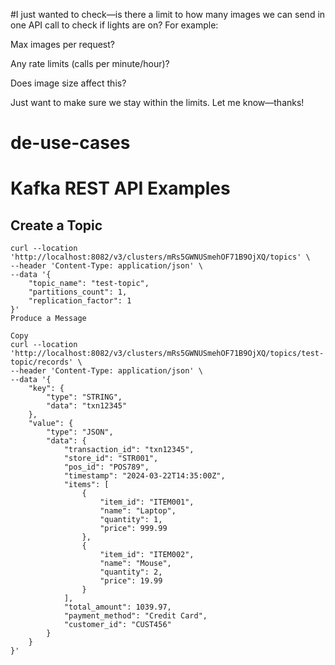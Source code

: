 #I just wanted to check—is there a limit to how many images we can send in one API call to check if lights are on? For example:

Max images per request?

Any rate limits (calls per minute/hour)?

Does image size affect this?

Just want to make sure we stay within the limits. Let me know—thanks!
# de-use-cases

# Kafka REST API Examples

## Create a Topic

```
curl --location 'http://localhost:8082/v3/clusters/mRs5GWNUSmehOF71B9OjXQ/topics' \
--header 'Content-Type: application/json' \
--data '{
    "topic_name": "test-topic",
    "partitions_count": 1,
    "replication_factor": 1
}'
Produce a Message

Copy
curl --location 'http://localhost:8082/v3/clusters/mRs5GWNUSmehOF71B9OjXQ/topics/test-topic/records' \
--header 'Content-Type: application/json' \
--data '{
    "key": {
        "type": "STRING",
        "data": "txn12345"
    },
    "value": {
        "type": "JSON",
        "data": {
            "transaction_id": "txn12345",
            "store_id": "STR001",
            "pos_id": "POS789",
            "timestamp": "2024-03-22T14:35:00Z",
            "items": [
                {
                    "item_id": "ITEM001",
                    "name": "Laptop",
                    "quantity": 1,
                    "price": 999.99
                },
                {
                    "item_id": "ITEM002",
                    "name": "Mouse",
                    "quantity": 2,
                    "price": 19.99
                }
            ],
            "total_amount": 1039.97,
            "payment_method": "Credit Card",
            "customer_id": "CUST456"
        }
    }
}'
